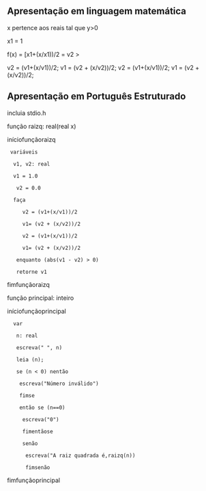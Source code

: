 ## Apresentação em linguagem matemática

x pertence aos reais tal que y>0


x1 = 1

f(x) = [x1+(x/x1))/2 = v2 > 

v2 = (v1+(x/v1))/2;
v1 = (v2 + (x/v2))/2;
v2 = (v1+(x/v1))/2;
v1 = (v2 + (x/v2))/2;


## Apresentação em Português Estruturado

incluia stdio.h

 função raizq: real(real x)

iníciofunçãoraizq

     variáveis 
 
      v1, v2: real

      v1 = 1.0
  
       v2 = 0.0
  
      faça
   
         v2 = (v1+(x/v1))/2
              
         v1= (v2 + (x/v2))/2
              
         v2 = (v1+(x/v1))/2
              
         v1= (v2 + (x/v2))/2
              
       enquanto (abs(v1 - v2) > 0)
        
       retorne v1
        
fimfunçãoraizq




função principal: inteiro

iníciofunçãoprincipal

      var 

       n: real

       escreva(" ", n)

       leia (n);

       se (n < 0) nentão

        escreva("Número inválido")
  
        fimse
  
        então se (n==0)

         escreva("0")
  
         fimentãose
  
         senão 

          escreva("A raiz quadrada é,raizq(n))
  
          fimsenão

fimfunçãoprincipal



